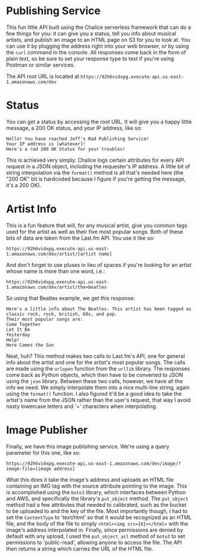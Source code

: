 # Publishing Service

This fun little API built using the Chalice serverless framework that can do a few things for you: it can give you a status, tell you info about musical artists, and publish an image to an HTML page on S3 for you to look at. You can use it by plugging the address right into your web browser, or by using the ```curl``` command in the console. All responses come back in the form of plain text, so be sure to set your response type to text if you're using Postman or similar services.

The API root URL is located at ```https://92h6vidxpg.execute-api.us-east-1.amazonaws.com/dev```

# Status

You can get a status by accessing the root URL. It will give you a happy little message, a 200 OK status, and your IP address, like so:

```
Hello! You have reached Jeff's Rad Publishing Service!
Your IP address is [whatever]!
Here's a rad 200 OK Status for your troubles!
```

This is achieved very simply. Chalice logs certain attributes for every API request in a JSON object, including the requester's IP address. A little bit of string interpolation via the ```format()``` method is all that's needed here (the "200 OK" bit is hardcoded because I figure if you're getting the message, it's a 200 OK).

# Artist Info

This is a fun feature that will, for any musical artist, give you common tags used for the artist as well as their five most popular songs. Both of these bits of data are taken from the Last.fm API. You use it like so:

```https://92h6vidxpg.execute-api.us-east-1.amazonaws.com/dev/artist/[artist name]```

And don't forget to use pluses in lieu of spaces if you're looking for an artist whose name is more than one word, i.e.:

```https://92h6vidxpg.execute-api.us-east-1.amazonaws.com/dev/artist/the+beatles```

So using that Beatles example, we get this response:

```
Here's a little info about The Beatles. This artist has been tagged as classic rock, rock, british, 60s, and pop.
Their most popular songs are:
Come Together
Let It Be
Yesterday
Help!
Here Comes the Sun
```

Neat, huh? This method makes two calls to Last.fm's API, one for general info about the artist and one for the artist's most popular songs. The calls are made using the ```urlopen``` function from the ```urllib``` library. The responses come back as Python objects, which then have to be converted to JSON using the ```json``` library. Between these two calls, however, we have all the info we need. We simply interpolate them into a nice multi-line string, again using the ```format()``` function. I also figured it'd be a good idea to take the artist's name from the JSON rather than the user's request, that way I avoid nasty lowercase letters and '+' characters when interpolating.

# Image Publisher

Finally, we have this image publishing service. We're using a query parameter for this one, like so: 

```https://92h6vidxpg.execute-api.us-east-1.amazonaws.com/dev/image/?image-file=[image address]```

What this does it take the image's address and uploads an HTML file containing an IMG tag with the source attribute pointing to the image. This is accomplished using the ```boto3``` library, which interfaces between Python and AWS, and specifically the library's ```put_object``` method. The ```put_object``` method had a few attributes that needed to calibrated, such as the bucket to be uploaded to and the key of the file. Most importantly though, I had to set the ```ContentType``` to 'text/html' so that it would be recognized as an HTML file, and the body of the file to simply ```<html><img src={0}></html>``` with the image's address interpolated in. Finally, since permissions are denied by default with any upload, I used the ```put_object_acl``` method of ```boto3``` to set permissions to 'public-read', allowing anyone to access the file. The API then returns a string which carries the URL of the HTML file.


